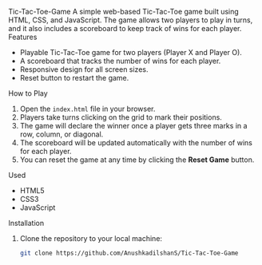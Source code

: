  Tic-Tac-Toe-Game
A simple web-based Tic-Tac-Toe game built using HTML, CSS, and JavaScript. The game allows two players to play in turns, and it also includes a scoreboard to keep track of wins for each player.
Features

- Playable Tic-Tac-Toe game for two players (Player X and Player O).
- A scoreboard that tracks the number of wins for each player.
- Responsive design for all screen sizes.
- Reset button to restart the game.

 How to Play

1. Open the `index.html` file in your browser.
2. Players take turns clicking on the grid to mark their positions.
3. The game will declare the winner once a player gets three marks in a row, column, or diagonal.
4. The scoreboard will be updated automatically with the number of wins for each player.
5. You can reset the game at any time by clicking the **Reset Game** button.

 Used

- HTML5
- CSS3
- JavaScript

 Installation

1. Clone the repository to your local machine:
   ```bash
   git clone https://github.com/AnushkadilshanS/Tic-Tac-Toe-Game

